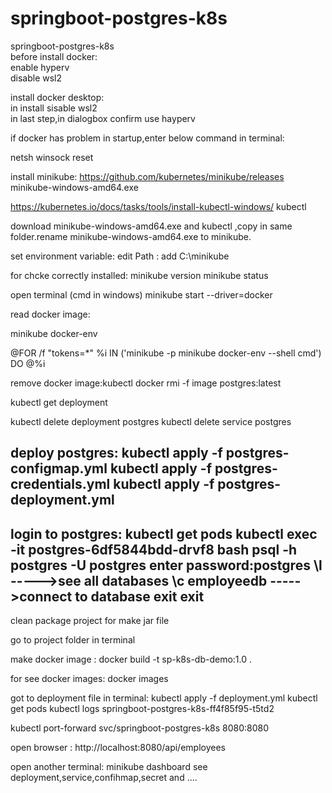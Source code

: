 # springboot-postgres-k8s
springboot-postgres-k8s <br/>
before install docker:<br/>
enable hyperv <br/>
disable wsl2 <br/>

install docker desktop: <br/>
in install sisable wsl2 <br/>
in last step,in dialogbox confirm use hayperv <br/>

if docker has problem in startup,enter below command in terminal:

netsh winsock reset

install minikube:
https://github.com/kubernetes/minikube/releases
 minikube-windows-amd64.exe

https://kubernetes.io/docs/tasks/tools/install-kubectl-windows/
kubectl


download  minikube-windows-amd64.exe and kubectl ,copy in same folder.rename  minikube-windows-amd64.exe to minikube.

set environment variable:
edit Path : add C:\minikube

for chcke correctly installed:
minikube version
minikube status

 



open terminal (cmd in windows)
minikube start --driver=docker

read docker image:

minikube docker-env

 @FOR /f "tokens=*" %i IN ('minikube -p minikube docker-env --shell cmd') DO @%i

remove docker image:kubectl
docker  rmi -f image postgres:latest

kubectl get deployment

kubectl delete deployment postgres
kubectl delete service postgres

deploy postgres:
kubectl apply -f postgres-configmap.yml
kubectl apply -f postgres-credentials.yml
kubectl apply -f postgres-deployment.yml
------
login to postgres:
kubectl get pods
kubectl exec -it postgres-6df5844bdd-drvf8 bash
psql -h postgres -U postgres
enter password:postgres
\l  ----->see all databases
\c employeedb  ----->connect to database
exit
exit
-----
clean package project for make jar file

  go to project folder in terminal

make docker image :
docker build -t sp-k8s-db-demo:1.0 .

for see docker images:
docker images

got to deployment file in terminal:
kubectl apply -f deployment.yml
kubectl get pods
kubectl logs springboot-postgres-k8s-ff4f85f95-t5td2


kubectl port-forward svc/springboot-postgres-k8s 8080:8080

open browser :
http://localhost:8080/api/employees

open another terminal:
minikube dashboard
see deployment,service,confihmap,secret and ....



